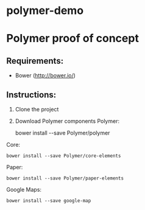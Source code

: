 polymer-demo
============

# Polymer proof of concept

## Requirements:
* Bower (http://bower.io/)

## Instructions:

1. Clone the project
2. Download Polymer components
  Polymer:

    bower install --save Polymer/polymer

  Core:

    bower install --save Polymer/core-elements

  Paper:

    bower install --save Polymer/paper-elements

  Google Maps:

    bower install --save google-map
